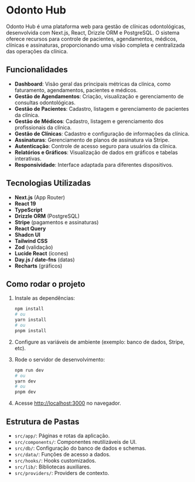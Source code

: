 # Odonto Hub

Odonto Hub é uma plataforma web para gestão de clínicas odontológicas, desenvolvida com Next.js, React, Drizzle ORM e PostgreSQL. O sistema oferece recursos para controle de pacientes, agendamentos, médicos, clínicas e assinaturas, proporcionando uma visão completa e centralizada das operações da clínica.

## Funcionalidades

- **Dashboard**: Visão geral das principais métricas da clínica, como faturamento, agendamentos, pacientes e médicos.
- **Gestão de Agendamentos**: Criação, visualização e gerenciamento de consultas odontológicas.
- **Gestão de Pacientes**: Cadastro, listagem e gerenciamento de pacientes da clínica.
- **Gestão de Médicos**: Cadastro, listagem e gerenciamento dos profissionais da clínica.
- **Gestão de Clínicas**: Cadastro e configuração de informações da clínica.
- **Assinaturas**: Gerenciamento de planos de assinatura via Stripe.
- **Autenticação**: Controle de acesso seguro para usuários da clínica.
- **Relatórios e Gráficos**: Visualização de dados em gráficos e tabelas interativas.
- **Responsividade**: Interface adaptada para diferentes dispositivos.

## Tecnologias Utilizadas

- **Next.js** (App Router)
- **React 19**
- **TypeScript**
- **Drizzle ORM** (PostgreSQL)
- **Stripe** (pagamentos e assinaturas)
- **React Query**
- **Shadcn UI**
- **Tailwind CSS**
- **Zod** (validação)
- **Lucide React** (ícones)
- **Day.js / date-fns** (datas)
- **Recharts** (gráficos)

## Como rodar o projeto

1. Instale as dependências:

   ```bash
   npm install
   # ou
   yarn install
   # ou
   pnpm install
   ```

2. Configure as variáveis de ambiente (exemplo: banco de dados, Stripe, etc).

3. Rode o servidor de desenvolvimento:

   ```bash
   npm run dev
   # ou
   yarn dev
   # ou
   pnpm dev
   ```

4. Acesse [http://localhost:3000](http://localhost:3000) no navegador.

## Estrutura de Pastas

- `src/app/`: Páginas e rotas da aplicação.
- `src/components/`: Componentes reutilizáveis de UI.
- `src/db/`: Configuração do banco de dados e schemas.
- `src/data/`: Funções de acesso a dados.
- `src/hooks/`: Hooks customizados.
- `src/lib/`: Bibliotecas auxiliares.
- `src/providers/`: Providers de contexto.
